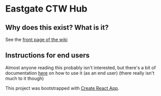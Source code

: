 # Eastgate CTW Hub

## Why does this exist? What is it?

See the [front page of the wiki](https://github.com/margeobur/eastgate-cwt/wiki/Home)

## Instructions for end users

Almost anyone reading this probably isn't interested, but there's a bit of documentation [here](https://github.com/margeobur/eastgate-cwt/wiki/Instructions-for-use) on how to use it (as an end user) (there really isn't much to it though)

This project was bootstrapped with [Create React App](https://github.com/facebook/create-react-app).
